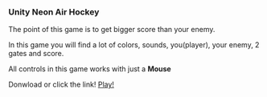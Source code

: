 ### Unity Neon Air Hockey

The point of this game is to get bigger score than your enemy. 

In this game you will find a lot of colors, sounds, you(player), your enemy, 2 gates and score.

All controls in this game works with just a **Mouse**

Donwload or click the link!
[Play!]([https://play.unity.com/mg/other/airhockeywebgl)
